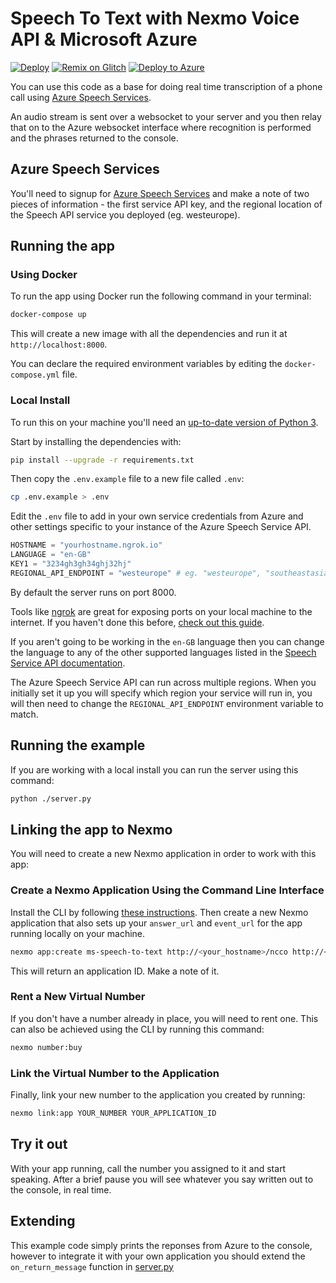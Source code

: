 # Speech To Text with Nexmo Voice API & Microsoft Azure

[![Deploy](https://www.herokucdn.com/deploy/button.svg)](https://nexmo.dev/azure-nexmo-speechtotext-install) [![Remix on Glitch](https://cdn.glitch.com/2703baf2-b643-4da7-ab91-7ee2a2d00b5b%2Fremix-button.svg)](https://nexmo.dev/azure-nexmo-speechtotext-glitchremix) [![Deploy to Azure](https://azuredeploy.net/deploybutton.png)](https://nexmo.dev/azure-nexmo-speechtotext-azuredeploy)

You can use this code as a base for doing real time transcription of a phone call using [Azure Speech Services](https://azure.microsoft.com/en-us/services/cognitive-services/speech-to-text/).

An audio stream is sent over a websocket to your server and you then relay that on to the Azure websocket interface where recognition is performed and the phrases returned to the console.

## Azure Speech Services

You'll need to signup for [Azure Speech Services](https://azure.microsoft.com/en-us/services/cognitive-services/speech-to-text/) and make a note of two pieces of information - the first service API key, and the regional location of the Speech API service you deployed (eg. westeurope).

## Running the app

### Using Docker

To run the app using Docker run the following command in your terminal:

```bash
docker-compose up
```

This will create a new image with all the dependencies and run it at `http://localhost:8000`.

You can declare the required environment variables by editing the `docker-compose.yml` file.

### Local Install

To run this on your machine you'll need an [up-to-date version of Python 3](https://www.python.org/downloads/).

Start by installing the dependencies with:

```bash
pip install --upgrade -r requirements.txt
```

Then copy the `.env.example` file to a new file called `.env`:

```bash
cp .env.example > .env
```

Edit the `.env` file to add in your own service credentials from Azure and other settings specific to your instance of the Azure Speech Service API.

```python
HOSTNAME = "yourhostname.ngrok.io"
LANGUAGE = "en-GB"
KEY1 = "3234gh3gh34ghj32hj"
REGIONAL_API_ENDPOINT = "westeurope" # eg. "westeurope", "southeastasia", "uswest"
```

By default the server runs on port 8000.

Tools like [ngrok](https://ngrok.com/) are great for exposing ports on your local machine to the internet. If you haven't done this before, [check out this guide](https://www.nexmo.com/blog/2017/07/04/local-development-nexmo-ngrok-tunnel-dr/).

If you aren't going to be working in the `en-GB` language then you can change the language to any of the other supported languages listed in the [Speech Service API documentation](https://docs.microsoft.com/en-us/azure/cognitive-services/speech-service/language-support).

The Azure Speech Service API can run across multiple regions. When you initially set it up you will specify which region your service will run in, you will then need to change the `REGIONAL_API_ENDPOINT` environment variable to match.

## Running the example

If you are working with a local install you can run the server using this command:

```bash
python ./server.py
```

## Linking the app to Nexmo

You will need to create a new Nexmo application in order to work with this app:

### Create a Nexmo Application Using the Command Line Interface

Install the CLI by following [these instructions](https://github.com/Nexmo/nexmo-cli#installation). Then create a new Nexmo application that also sets up your `answer_url` and `event_url` for the app running locally on your machine.

```bash
nexmo app:create ms-speech-to-text http://<your_hostname>/ncco http://<your_hostname>/event
```

This will return an application ID. Make a note of it.

### Rent a New Virtual Number

If you don't have a number already in place, you will need to rent one. This can also be achieved using the CLI by running this command:

```bash
nexmo number:buy
```

### Link the Virtual Number to the Application

Finally, link your new number to the application you created by running:

```bash
nexmo link:app YOUR_NUMBER YOUR_APPLICATION_ID
```

## Try it out

With your app running, call the number you assigned to it and start speaking. After a brief pause you will see whatever you say written out to the console, in real time.

## Extending

This example code simply prints the reponses from Azure to the console, however to integrate it with your own application you should extend the `on_return_message` function in [server.py](https://github.com/nexmo-community/voice-microsoft-speechtotext/blob/master/server.py#L117)
